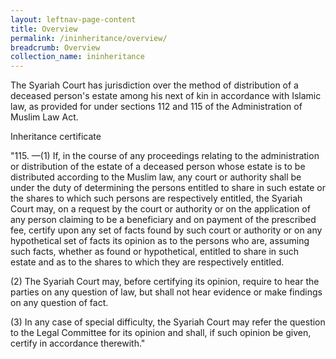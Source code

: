 ```yaml
---
layout: leftnav-page-content
title: Overview
permalink: /ininheritance/overview/
breadcrumb: Overview
collection_name: ininheritance
---
```

The Syariah Court has jurisdiction over the method of distribution of a deceased person's estate among his next of kin in accordance with Islamic law, as provided for under sections 112 and 115 of the Administration of Muslim Law Act.

Inheritance certificate

"115. —(1) If, in the course of any proceedings relating to the administration or distribution of the estate of a deceased person whose estate is to be distributed according to the Muslim law, any court or authority shall be under the duty of determining the persons entitled to share in such estate or the shares to which such persons are respectively entitled, the Syariah Court may, on a request by the court or authority or on the application of any person claiming to be a beneficiary and on payment of the prescribed fee, certify upon any set of facts found by such court or authority or on any hypothetical set of facts its opinion as to the persons who are, assuming such facts, whether as found or hypothetical, entitled to share in such estate and as to the shares to which they are respectively entitled.

(2) The Syariah Court may, before certifying its opinion, require to hear the parties on any question of law, but shall not hear evidence or make findings on any question of fact.

(3) In any case of special difficulty, the Syariah Court may refer the question to the Legal Committee for its opinion and shall, if such opinion be given, certify in accordance therewith."

 
